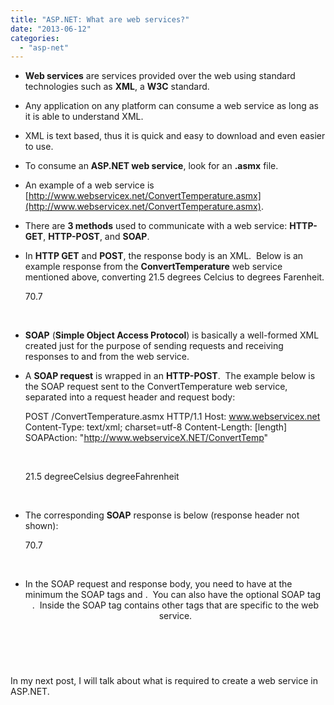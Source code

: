 ```yaml
---
title: "ASP.NET: What are web services?"
date: "2013-06-12"
categories: 
  - "asp-net"
---
```


- **Web services** are services provided over the web using standard technologies such as **XML**, a **W3C** standard.
- Any application on any platform can consume a web service as long as it is able to understand XML.
- XML is text based, thus it is quick and easy to download and even easier to use.
- To consume an **ASP.NET web service**, look for an **.asmx** file.
- An example of a web service is [http://www.webservicex.net/ConvertTemperature.asmx](http://www.webservicex.net/ConvertTemperature.asmx).
- There are **3 methods** used to communicate with a web service: **HTTP-GET**, **HTTP-POST**, and **SOAP**.
- In **HTTP GET** and **POST**, the response body is an XML.  Below is an example response from the **ConvertTemperature** web service mentioned above, converting 21.5 degrees Celcius to degrees Farenheit.
    
    <?xml version\="1.0" encoding\="UTF-8"?\>
    <double xmlns\="http://www.webserviceX.NET/"\>70.7</double\>
    
     
    

 

- **SOAP** (**Simple Object Access Protocol**) is basically a well-formed XML created just for the purpose of sending requests and receiving responses to and from the web service.
- A **SOAP request** is wrapped in an **HTTP-POST**.  The example below is the SOAP request sent to the ConvertTemperature web service, separated into a request header and request body:
    
    POST /ConvertTemperature.asmx HTTP/1.1
    Host: www.webservicex.net
    Content-Type: text/xml; charset=utf-8
    Content-Length: \[length\]
    SOAPAction: "http://www.webserviceX.NET/ConvertTemp"
    
     
    
    <?xml version\="1.0" encoding\="utf-8"?\>
    <soap:Envelope xmlns:xsi\="http://www.w3.org/2001/XMLSchema-instance" xmlns:xsd\="http://www.w3.org/2001/XMLSchema" xmlns:soap\="http://schemas.xmlsoap.org/soap/envelope/"\>
      <soap:Body\>
        <ConvertTemp xmlns\="http://www.webserviceX.NET/"\>
          <Temperature\>21.5</Temperature\>
          <FromUnit\>degreeCelsius</FromUnit\>
          <ToUnit\>degreeFahrenheit</ToUnit\>
        </ConvertTemp\>
      </soap:Body\>
    </soap:Envelope\>
    
     
    

 

- The corresponding **SOAP** response is below (response header not shown):
    
    <?xml version\="1.0" encoding\="utf-8"?\>
    <soap:Envelope xmlns:xsi\="http://www.w3.org/2001/XMLSchema-instance" xmlns:xsd\="http://www.w3.org/2001/XMLSchema" xmlns:soap\="http://schemas.xmlsoap.org/soap/envelope/"\>
      <soap:Body\>
        <ConvertTempResponse xmlns\="http://www.webserviceX.NET/"\>
          <ConvertTempResult\>70.7</ConvertTempResult\>
        </ConvertTempResponse\>
      </soap:Body\>
    </soap:Envelope\>
    
     
    

 

- In the SOAP request and response body, you need to have at the minimum the SOAP tags **<Envelope>** and **<Body>**.  You can also have the optional SOAP tag **<Header>**.  Inside the **<Body>** SOAP tag contains other tags that are specific to the web service.

 

In my next post, I will talk about what is required to create a web service in ASP.NET.
